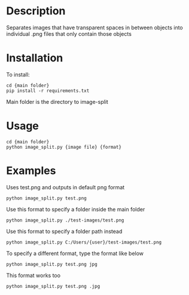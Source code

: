 # Description
Separates images that have transparent spaces in between objects into individual .png files that only contain those objects

# Installation
To install:
```
cd {main folder}
pip install -r requirements.txt
```
Main folder is the directory to image-split

# Usage
```
cd {main folder}
python image_split.py {image file} {format}
```

# Examples
Uses test.png and outputs in default png format
```
python image_split.py test.png
```

Use this format to specify a folder inside the main folder
```
python image_split.py ./test-images/test.png
```

Use this format to specify a folder path instead
```
python image_split.py C:/Users/{user}/test-images/test.png
```

To specify a different format, type the format like below
```
python image_split.py test.png jpg
```

This format works too
```
python image_split.py test.png .jpg
```


